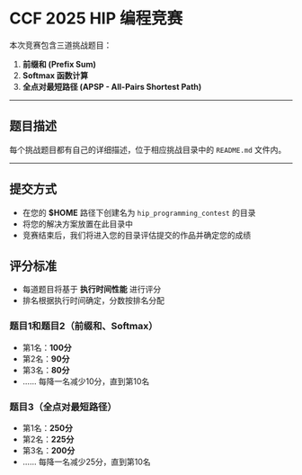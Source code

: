 # CCF 2025 HIP 编程竞赛

本次竞赛包含三道挑战题目：

1. **前缀和 (Prefix Sum)**  
2. **Softmax 函数计算**  
3. **全点对最短路径 (APSP - All-Pairs Shortest Path)**  

---

## 题目描述
每个挑战题目都有自己的详细描述，位于相应挑战目录中的 `README.md` 文件内。

---

## 提交方式
- 在您的 **$HOME** 路径下创建名为 `hip_programming_contest` 的目录
- 将您的解决方案放置在此目录中  
- 竞赛结束后，我们将进入您的目录评估提交的作品并确定您的成绩

## 评分标准
- 每道题目将基于 **执行时间性能** 进行评分  
- 排名根据执行时间确定，分数按排名分配

### 题目1和题目2（前缀和、Softmax）
- 第1名：**100分**  
- 第2名：**90分**  
- 第3名：**80分**  
- …… 每降一名减少10分，直到第10名  

### 题目3（全点对最短路径）
- 第1名：**250分**  
- 第2名：**225分**  
- 第3名：**200分**  
- …… 每降一名减少25分，直到第10名